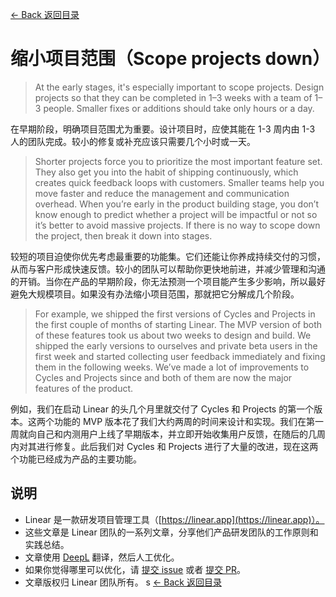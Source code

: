 [<- Back 返回目录](README.md)

# 缩小项目范围（Scope projects down）

> At the early stages, it's especially important to scope projects. Design projects so that they can be completed in 1–3 weeks with a team of 1–3 people. Smaller fixes or additions should take only hours or a day.

在早期阶段，明确项目范围尤为重要。设计项目时，应使其能在 1-3 周内由 1-3 人的团队完成。较小的修复或补充应该只需要几个小时或一天。

> Shorter projects force you to prioritize the most important feature set. They also get you into the habit of shipping continuously, which creates quick feedback loops with customers. Smaller teams help you move faster and reduce the management and communication overhead. When you’re early in the product building stage, you don’t know enough to predict whether a project will be impactful or not so it’s better to avoid massive projects. If there is no way to scope down the project, then break it down into stages.

较短的项目迫使你优先考虑最重要的功能集。它们还能让你养成持续交付的习惯，从而与客户形成快速反馈。较小的团队可以帮助你更快地前进，并减少管理和沟通的开销。当你在产品的早期阶段，你无法预测一个项目能产生多少影响，所以最好避免大规模项目。如果没有办法缩小项目范围，那就把它分解成几个阶段。

> For example, we shipped the first versions of Cycles and Projects in the first couple of months of starting Linear. The MVP version of both of these features took us about two weeks to design and build. We shipped the early versions to ourselves and private beta users in the first week and started collecting user feedback immediately and fixing them in the following weeks. We’ve made a lot of improvements to Cycles and Projects since and both of them are now the major features of the product.

例如，我们在启动 Linear 的头几个月里就交付了 Cycles 和 Projects 的第一个版本。这两个功能的 MVP 版本花了我们大约两周的时间来设计和实现。我们在第一周就向自己和内测用户上线了早期版本，并立即开始收集用户反馈，在随后的几周内对其进行修复。此后我们对 Cycles 和 Projects 进行了大量的改进，现在这两个功能已经成为产品的主要功能。

## 说明

* Linear 是一款研发项目管理工具（[https://linear.app](https://linear.app)）。
* 这些文章是 Linear 团队的一系列文章，分享他们产品研发团队的工作原则和实践总结。
* 文章使用 [DeepL](https://www.deepl.com/translator) 翻译，然后人工优化。
* 如果你觉得哪里可以优化，请 [提交 issue](https://github.com/flanker/linear-method-zh-cn/issues/new) 或者 [提交 PR](https://github.com/flanker/linear-method-zh-cn/pulls)。
* 文章版权归 Linear 团队所有。
s
[<- Back 返回目录](README.md)
